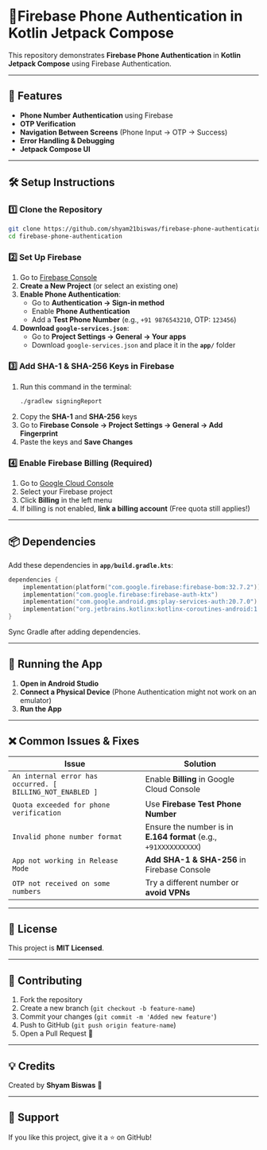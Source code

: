 # 🍕Firebase Phone Authentication in Kotlin Jetpack Compose

This repository demonstrates **Firebase Phone Authentication** in **Kotlin Jetpack Compose** using Firebase Authentication.

---

## 🚀 Features
- **Phone Number Authentication** using Firebase
- **OTP Verification**
- **Navigation Between Screens** (Phone Input → OTP → Success)
- **Error Handling & Debugging**
- **Jetpack Compose UI**

---

## 🛠️ Setup Instructions

### 1️⃣ **Clone the Repository**
```sh
git clone https://github.com/shyam21biswas/firebase-phone-authentication.git
cd firebase-phone-authentication
```

### 2️⃣ **Set Up Firebase**
1. Go to [Firebase Console](https://console.firebase.google.com/)
2. **Create a New Project** (or select an existing one)
3. **Enable Phone Authentication**:
   - Go to **Authentication → Sign-in method**
   - Enable **Phone Authentication**
   - Add a **Test Phone Number** (e.g., `+91 9876543210`, OTP: `123456`)
4. **Download `google-services.json`**:
   - Go to **Project Settings → General → Your apps**
   - Download `google-services.json` and place it in the **`app/`** folder

### 3️⃣ **Add SHA-1 & SHA-256 Keys in Firebase**
1. Run this command in the terminal:
   ```sh
   ./gradlew signingReport
   ```
2. Copy the **SHA-1** and **SHA-256** keys
3. Go to **Firebase Console → Project Settings → General → Add Fingerprint**
4. Paste the keys and **Save Changes**

### 4️⃣ **Enable Firebase Billing (Required)**
1. Go to [Google Cloud Console](https://console.cloud.google.com/)
2. Select your Firebase project
3. Click **Billing** in the left menu
4. If billing is not enabled, **link a billing account** (Free quota still applies!)

---

## 📦 Dependencies

Add these dependencies in **`app/build.gradle.kts`**:

```kotlin
dependencies {
    implementation(platform("com.google.firebase:firebase-bom:32.7.2"))
    implementation("com.google.firebase:firebase-auth-ktx")
    implementation("com.google.android.gms:play-services-auth:20.7.0")
    implementation("org.jetbrains.kotlinx:kotlinx-coroutines-android:1.7.3")
}
```

Sync Gradle after adding dependencies.

---

## 🎯 Running the App
1. **Open in Android Studio**
2. **Connect a Physical Device** (Phone Authentication might not work on an emulator)
3. **Run the App**

---

## ❌ Common Issues & Fixes

| Issue | Solution |
|-------|----------|
| `An internal error has occurred. [ BILLING_NOT_ENABLED ]` | Enable **Billing** in Google Cloud Console |
| `Quota exceeded for phone verification` | Use **Firebase Test Phone Number** |
| `Invalid phone number format` | Ensure the number is in **E.164 format** (e.g., `+91XXXXXXXXXX`) |
| `App not working in Release Mode` | **Add SHA-1 & SHA-256** in Firebase Console |
| `OTP not received on some numbers` | Try a different number or **avoid VPNs** |

---

## 📜 License
This project is **MIT Licensed**.

---

## 🤝 Contributing
1. Fork the repository
2. Create a new branch (`git checkout -b feature-name`)
3. Commit your changes (`git commit -m 'Added new feature'`)
4. Push to GitHub (`git push origin feature-name`)
5. Open a Pull Request 🚀

---

## 💡 Credits
Created by **Shyam Biswas** 🎉

---

## 🌟 Support
If you like this project, give it a ⭐ on GitHub!

